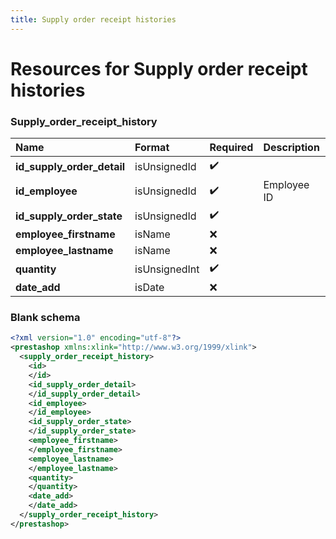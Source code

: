 ```yaml
---
title: Supply order receipt histories
---
```


# Resources for Supply order receipt histories

### Supply_order_receipt_history

|            Name            |    Format     | Required | Description |
| :------------------------- | :------------ | :------- | :---------- |
| **id_supply_order_detail** | isUnsignedId  | ✔️       |             |
| **id_employee**            | isUnsignedId  | ✔️       | Employee ID |
| **id_supply_order_state**  | isUnsignedId  | ✔️       |             |
| **employee_firstname**     | isName        | ❌        |             |
| **employee_lastname**      | isName        | ❌        |             |
| **quantity**               | isUnsignedInt | ✔️       |             |
| **date_add**               | isDate        | ❌        |             |


### Blank schema

```xml
<?xml version="1.0" encoding="utf-8"?>
<prestashop xmlns:xlink="http://www.w3.org/1999/xlink">
  <supply_order_receipt_history>
    <id>
    </id>
    <id_supply_order_detail>
    </id_supply_order_detail>
    <id_employee>
    </id_employee>
    <id_supply_order_state>
    </id_supply_order_state>
    <employee_firstname>
    </employee_firstname>
    <employee_lastname>
    </employee_lastname>
    <quantity>
    </quantity>
    <date_add>
    </date_add>
  </supply_order_receipt_history>
</prestashop>
```

